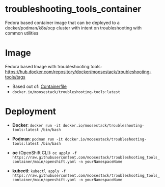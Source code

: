 # troubleshooting_tools_container
Fedora based container image that can be deployed to a docker/podman/k8s/ocp cluster with intent on troubleshooting with common utilities

# Image
Fedora based Image with troubleshooting tools:
https://hub.docker.com/repository/docker/moosestack/troubleshooting-tools/tags

 - Based out of: [Containerfile](Containerfile)
 - `docker.io/moosestack/troubleshooting-tools:latest`


# Deployment
 - **Docker**: `docker run -it docker.io/moosestack/troubleshooting-tools:latest /bin/bash`

 - **Podman**: `podman run -it docker.io/moosestack/troubleshooting-tools:latest /bin/bash`
  
 - **oc** (OpenShift CLI): `oc apply -f https://raw.githubusercontent.com/moosestack/troubleshooting_tools_container/main/openshift.yaml -n yourNamespaceName`

 - **kubectl**: `kubectl apply -f https://raw.githubusercontent.com/moosestack/troubleshooting_tools_container/main/openshift.yaml -n yourNamespaceName`